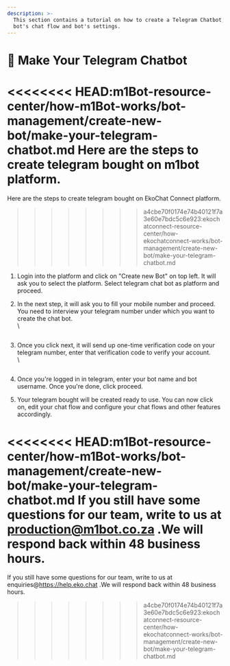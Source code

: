 ```yaml
---
description: >-
  This section contains a tutorial on how to create a Telegram Chatbot, edit the
  bot's chat flow and bot's settings.
---
```


# 📖 Make Your Telegram Chatbot

<<<<<<<< HEAD:m1Bot-resource-center/how-m1Bot-works/bot-management/create-new-bot/make-your-telegram-chatbot.md
Here are the steps to create telegram bought on m1bot platform.
========
Here are the steps to create telegram bought on EkoChat Connect platform.
>>>>>>>> a4cbe70f0174e74b40121f7a3e60e7bdc5c6e923:ekochatconnect-resource-center/how-ekochatconnect-works/bot-management/create-new-bot/make-your-telegram-chatbot.md

1. Login into the platform and click on "Create new Bot" on top left. It will ask you to select the platform. Select telegram chat bot as platform and proceed.
2.  In the next step, it will ask you to fill your mobile number and proceed. You need to interview your telegram number under which you want to create the chat bot.\
    \


    <figure><img src="../../../../.gitbook/assets/1 – 39.png" alt=""><figcaption></figcaption></figure>
3.  Once you click next, it will send up one-time verification code on your telegram number, enter that verification code to verify your account.\
    \


    <figure><img src="../../../../.gitbook/assets/1 – 40.png" alt=""><figcaption></figcaption></figure>
4. Once you're logged in in telegram, enter your bot name and bot username. Once you're done, click proceed.
5. Your telegram bought will be created ready to use. You can now click on, edit your chat flow and configure your chat flows and other features accordingly.

<<<<<<<< HEAD:m1Bot-resource-center/how-m1Bot-works/bot-management/create-new-bot/make-your-telegram-chatbot.md
If you still have some questions for our team, write to us at production@m1bot.co.za .We will respond back within 48 business hours.
========
If you still have some questions for our team, write to us at enquiries@https://help.eko.chat .We will respond back within 48 business hours.
>>>>>>>> a4cbe70f0174e74b40121f7a3e60e7bdc5c6e923:ekochatconnect-resource-center/how-ekochatconnect-works/bot-management/create-new-bot/make-your-telegram-chatbot.md
